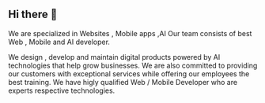 ## Hi there 👋

<!--

**Here are some ideas to get you started:**

🙋‍♀️ A short introduction - what is your organization all about?
🌈 Contribution guidelines - how can the community get involved?
👩‍💻 Useful resources - where can the community find your docs? Is there anything else the community should know?
🍿 Fun facts - what does your team eat for breakfast?
🧙 Remember, you can do mighty things with the power of [Markdown](https://docs.github.com/github/writing-on-github/getting-started-with-writing-and-formatting-on-github/basic-writing-and-formatting-syntax)
-->
We are specialized in Websites , Mobile apps ,AI
Our team consists of best Web , Mobile and AI developer.

We design , develop and maintain digital products powered by AI technologies that help grow businesses.
We are also committed to providing our customers with exceptional services while offering our employees the best training. 
We have higly qualified Web / Mobile Developer who are experts respective technologies.

